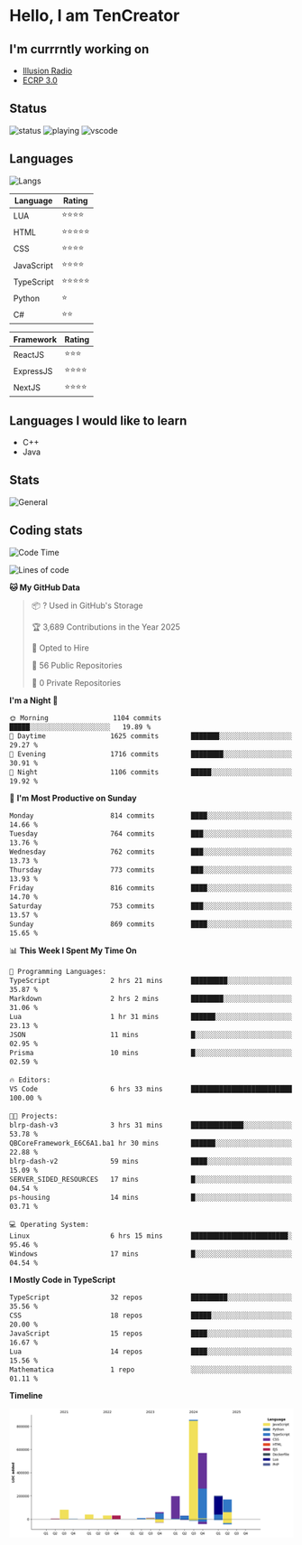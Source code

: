 # Hello, I am TenCreator

## I'm currrntly working on
- [Illusion Radio](https://illusionradio.co.uk/)
- [ECRP 3.0](http://github.com/Emerald-Coast-Roleplay/)

## Status
![status](https://api.statusbadges.me/badge/status/518334475038359555?simple=true&style=for-the-badge)
![playing](https://api.statusbadges.me/badge/playing/518334475038359555?style=for-the-badge)
![vscode](https://api.statusbadges.me/badge/vscode/518334475038359555?style=for-the-badge)

## Languages
![Langs](https://github-readme-stats.vercel.app/api/top-langs/?username=tencreator&layout=compact&theme=radical)


|Language|Rating|
|--------|------|
|LUA|⭐️⭐️⭐️⭐️|
|HTML|⭐️⭐️⭐️⭐️⭐️|
|CSS|⭐️⭐️⭐️⭐️|
|JavaScript|⭐️⭐️⭐️⭐️|
|TypeScript|⭐️⭐️⭐️⭐️⭐️|
|Python|⭐️|
|C#|⭐️⭐️ |

|Framework|Rating|
|--------|------|
|ReactJS|⭐️⭐️⭐|
|ExpressJS|⭐️⭐️⭐️⭐️|
|NextJS|⭐️⭐️⭐⭐️|

## Languages I would like to learn
- C++
- Java

## Stats
![General](https://github-readme-stats.vercel.app/api?username=tencreator&show_icons=true&theme=radical)

## Coding stats

<!--START_SECTION:waka-->
![Code Time](http://img.shields.io/badge/Code%20Time-624%20hrs%2023%20mins-blue)

![Lines of code](https://img.shields.io/badge/From%20Hello%20World%20I%27ve%20Written-2.3%20million%20lines%20of%20code-blue)

**🐱 My GitHub Data** 

> 📦 ? Used in GitHub's Storage 
 > 
> 🏆 3,689 Contributions in the Year 2025
 > 
> 💼 Opted to Hire
 > 
> 📜 56 Public Repositories 
 > 
> 🔑 0 Private Repositories 
 > 
**I'm a Night 🦉** 

```text
🌞 Morning                1104 commits        █████░░░░░░░░░░░░░░░░░░░░   19.89 % 
🌆 Daytime                1625 commits        ███████░░░░░░░░░░░░░░░░░░   29.27 % 
🌃 Evening                1716 commits        ████████░░░░░░░░░░░░░░░░░   30.91 % 
🌙 Night                  1106 commits        █████░░░░░░░░░░░░░░░░░░░░   19.92 % 
```
📅 **I'm Most Productive on Sunday** 

```text
Monday                   814 commits         ████░░░░░░░░░░░░░░░░░░░░░   14.66 % 
Tuesday                  764 commits         ███░░░░░░░░░░░░░░░░░░░░░░   13.76 % 
Wednesday                762 commits         ███░░░░░░░░░░░░░░░░░░░░░░   13.73 % 
Thursday                 773 commits         ███░░░░░░░░░░░░░░░░░░░░░░   13.93 % 
Friday                   816 commits         ████░░░░░░░░░░░░░░░░░░░░░   14.70 % 
Saturday                 753 commits         ███░░░░░░░░░░░░░░░░░░░░░░   13.57 % 
Sunday                   869 commits         ████░░░░░░░░░░░░░░░░░░░░░   15.65 % 
```


📊 **This Week I Spent My Time On** 

```text
💬 Programming Languages: 
TypeScript               2 hrs 21 mins       █████████░░░░░░░░░░░░░░░░   35.87 % 
Markdown                 2 hrs 2 mins        ████████░░░░░░░░░░░░░░░░░   31.06 % 
Lua                      1 hr 31 mins        ██████░░░░░░░░░░░░░░░░░░░   23.13 % 
JSON                     11 mins             █░░░░░░░░░░░░░░░░░░░░░░░░   02.95 % 
Prisma                   10 mins             █░░░░░░░░░░░░░░░░░░░░░░░░   02.59 % 

🔥 Editors: 
VS Code                  6 hrs 33 mins       █████████████████████████   100.00 % 

🐱‍💻 Projects: 
blrp-dash-v3             3 hrs 31 mins       █████████████░░░░░░░░░░░░   53.78 % 
QBCoreFramework_E6C6A1.ba1 hr 30 mins        ██████░░░░░░░░░░░░░░░░░░░   22.88 % 
blrp-dash-v2             59 mins             ████░░░░░░░░░░░░░░░░░░░░░   15.09 % 
SERVER_SIDED_RESOURCES   17 mins             █░░░░░░░░░░░░░░░░░░░░░░░░   04.54 % 
ps-housing               14 mins             █░░░░░░░░░░░░░░░░░░░░░░░░   03.71 % 

💻 Operating System: 
Linux                    6 hrs 15 mins       ████████████████████████░   95.46 % 
Windows                  17 mins             █░░░░░░░░░░░░░░░░░░░░░░░░   04.54 % 
```

**I Mostly Code in TypeScript** 

```text
TypeScript               32 repos            █████████░░░░░░░░░░░░░░░░   35.56 % 
CSS                      18 repos            █████░░░░░░░░░░░░░░░░░░░░   20.00 % 
JavaScript               15 repos            ████░░░░░░░░░░░░░░░░░░░░░   16.67 % 
Lua                      14 repos            ████░░░░░░░░░░░░░░░░░░░░░   15.56 % 
Mathematica              1 repo              ░░░░░░░░░░░░░░░░░░░░░░░░░   01.11 % 
```



**Timeline**

![Lines of Code chart](https://raw.githubusercontent.com/tencreator/tencreator/main/assets/bar_graph.png)


<!--END_SECTION:waka-->
